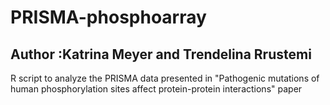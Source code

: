 # PRISMA-phosphoarray
## Author :Katrina Meyer and Trendelina Rrustemi
R script to analyze the PRISMA data presented in "Pathogenic mutations of human phosphorylation sites affect protein-protein interactions" paper
